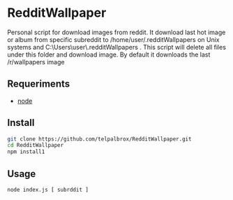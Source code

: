# RedditWallpaper
Personal script for download images from reddit.
It download last hot image or album from specific subreddit to /home/user/.redditWallpapers on Unix systems and C:\\Users\\user\\.redditWallpapers .
This script will delete all files under this folder and download image.
By default it downloads the last /r/wallpapers image
## Requeriments
- [node](http://nodejs.org)

## Install
```bash
git clone https://github.com/telpalbrox/RedditWallpaper.git
cd RedditWallpaper
npm install1
```

## Usage
```bash
node index.js [ subrddit ]
```